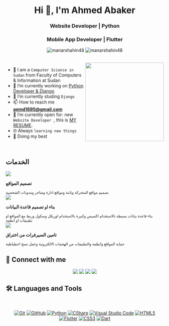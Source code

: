 <h1 align="center">Hi 👋, I'm Ahmed Abaker</h1>
<h3 align="center">Website Developer | Python</h3>
<h3 align="center">Mobile App Developer | Flutter</h3>
 
<p align="center"> <img src="https://komarev.com/ghpvc/?username=manarshahin48&label=Profile%20views&color=0e75b6&style=flat" alt="manarshahin48" />
		   <img src="https://img.shields.io/github/followers/manarshahin48?label=Followers" alt="manarshahin48" />
</p>
<br>
<img align="right" src="https://user-images.githubusercontent.com/63050133/156676671-d5b2e362-97d4-4404-9447-dd71ddfea82f.gif" width = 250px/>

- :school: I am a `Computer Science in Sudan` from Faculty of Computers & Information at Sudan
- 🔭 I’m currently working on [Python Developer & Django](https://github.com/Code4Python/dj-job-Board.git)
- 🌱 I’m currently studing `Django`
- 📫 How to reach me **aemd1695@gmail.com**
- :thinking: I’m currently open for: new `Website Developer `, this is [MY RESUME](https://docs.google.com/document/d/1SVL4UXvDgA2Z_bkoRcUCwGhT1seePZI1p-K-72A6h7c/edit?usp=drive_link).
- :nerd_face: Always `learning new things`
- 🐼 Doing my best 
<br>

<!-----Serves-->
<h2>الخدمات</h2>
<div class="services">
    <img src="[./imags/web.jpeg](https://icons8.com/icon/42280/website)" >
    <p><b>تصميم المواقع</b></p>  
    <small>تصميم مواقع المتحركة وثابتة  ومواقع ادارة ومتاجر  ومدونات الشخصية</small>
</div>

<div class="services">
    <img src="[./imags/database.png](https://icons8.com/icon/OhoxsxIv6UpW/database)" > 
    <p><b>بناء او تصميم قاعدة البيانات </b></p>
    <small>بناء قاعدة بيانات بسيطة بالاستخدام اكسيس وكبيرة بالاستخدام اوريكل وسكول وربط مع المواقع او تطبيقات او انظمة </small>
</div>

<div class="services">
  <img src="[./imags/key.png](https://icons8.com/icon/iQTUzffIA41C/server)" >
  <p><b>تامين السيرفرات من اختراق</b></p>
  <small>حماية المواقع وانظمة والتطبيقات من الهجمات الالكترونية وعمل نسخ احطياطية</small>  
</div>

## 📩 Connect with me
<p align="center">
    <a href="mailto: aemd1695@gmail.com" title="Gmail"><img src="https://img.shields.io/badge/gmail-%23F05033.svg?style=for-the-badge&logo=gmail&logoColor=white"/></a>  
<a href="https://www.facebook.com/profile.php?id=100076495904637" title="Facebook"><img src="https://img.shields.io/badge/Facebook-%231877F2.svg?style=for-the-badge&logo=Facebook&logoColor=white"/></a>
    <a href="https://twitter.com/aemd1695/" title="Twitter"><img src="https://img.shields.io/badge/twitter-%231DA1F2.svg?&style=for-the-badge&logo=twitter&logoColor=white&color=black"/></a>
<a href="tel:+249968868121" title="Phone"><img src=" https://icons8.com/icon/jShwZ2RCyPSO/phone?style=for-the-badge&logo=gmail&logoColor=white"/></a>  

</p>

## 🛠 Languages and Tools
<br>
<p align="center">
<a href="https://git-scm.com/" title="Git"><img src="https://img.shields.io/badge/git-%23F05033.svg?style=for-the-badge&logo=git&logoColor=white" alt="Git"></a>
<a href="https://github.com/" title="GitHub"><img src="https://img.shields.io/badge/github-%23121011.svg?style=for-the-badge&logo=github&logoColor=white" alt="GitHub"></a>
<a href="https://www.python.org/" title="Python"><img src="https://img.shields.io/badge/python-3670A0?style=for-the-badge&logo=python&logoColor=ffdd54" alt="Python"></a>
<a href="https://docs.microsoft.com/en-us/dotnet/csharp/" title="CSharp"><img src="https://img.shields.io/badge/c%23-%23239120.svg?style=for-the-badge&logo=c-sharp&logoColor=white" alt="CSharp"></a>
<a href="https://code.visualstudio.com/" title="Visual Studio Code"><img src="https://img.shields.io/badge/Visual%20Studio%20Code-0078d7.svg?style=for-the-badge&logo=visual-studio-code&logoColor=white" alt="Visual Studio Code"></a>
<a href="https://www.w3.org/TR/html5/" title="HTML5"><img src="https://img.shields.io/badge/html5-%23E34F26.svg?style=for-the-badge&logo=html5&logoColor=white" alt="HTML5"></a>
<a href="https://flutter.dev" title="Flutter"><img src="https://img.shields.io/badge/flutter-%231572B6.svg?style=for-the-badge&logo=flutter&logoColor=white" alt="Flutter"></a>
	<a href="https://www.w3.org/Style/CSS/" title="CSS3"><img src="https://img.shields.io/badge/css3-%23157122B6.svg?style=for-the-badge&logo=css3&logoColor=white" alt="CSS3"></a>
<a href="https://dart.dev" title="Dart"><img src="https://img.shields.io/badge/dart-%231572B6.svg?style=for-the-badge&logo=dart&logoColor=white" alt="Dart"></a>
</p>


  




